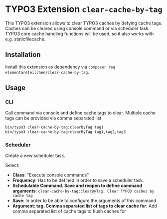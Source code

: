 # TYPO3 Extension `clear-cache-by-tag`

This TYPO3 extension allows to clear TYPO3 caches by defying cache
tags. Caches can be cleared using console command or via
scheduler task. TYPO3 core cache handling functions will be used,
so it also works with e.g. staticfilecache.

## Installation

Install this extension as dependency via `composer req elementareteilchen/clear-cache-by-tag`.


## Usage

### CLI
Call command via console and define cache tags to clear.
Multiple cache tags can be provided via comma separated list.

```bash
bin/typo3 clear-cache-by-tag:clearByTag tag1
bin/typo3 clear-cache-by-tag:clearByTag tag1,tag2,tag3
```

### Scheduler
Create a new scheduler task.

Select:
* **Class**: "Execute console commands"
* **Frequency**: Has to be defined in order to save a scheduler task.
* **Schedulable Command. Save and reopen to define command arguments**: `clear-cache-by-tag:clearByTag: Clear TYPO3 caches by cache tag`
* **Save**: In order to be able to configure the arguments of this command
* **Argument: tag. Comma separated list of tags to clear cache for**: Add comma separated list of cache tags to flush caches for
